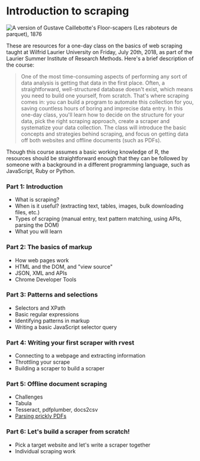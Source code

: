 # Introduction to scraping

![A version of Gustave Caillebotte's Floor-scapers (Les raboteurs de parquet), 1876](https://upload.wikimedia.org/wikipedia/commons/5/5a/Gustave_Caillebotte-Floor-scrapers_%281876%29.jpg)

These are resources for a one-day class on the basics of web scraping taught at Wilfrid Laurier University on Friday, July 20th, 2018, as part of the Laurier Summer Institute of Research Methods. Here's a brief description of the course:

> One of the most time-consuming aspects of performing any sort of data analysis is getting that data in the first place. Often, a straightforward, well-structured database doesn't exist, which means you need to build one yourself, from scratch. That's where scraping comes in: you can build a program to automate this collection for you, saving countless hours of boring and imprecise data entry. In this one-day class, you'll learn how to decide on the structure for your data, pick the right scraping approach, create a scraper and systematize your data collection. The class will introduce the basic concepts and strategies behind scraping, and focus on getting data off both websites and offline documents (such as PDFs).

Though this course assumes a basic working knowledge of R, the resources should be straightforward enough that they can be followed by someone with a background in a different programming language, such as JavaScript, Ruby or Python.

### Part 1: Introduction
  - What is scraping?
  - When is it useful? (extracting text, tables, images, bulk downloading files, etc.)
  - Types of scraping (manual entry, text pattern matching, using APIs, parsing the DOM)
  - What you will learn

### Part 2: The basics of markup
  - How web pages work
  - HTML and the DOM, and "view source"
  - JSON, XML and APIs
  - Chrome Developer Tools

### Part 3: Patterns and selections
  - Selectors and XPath
  - Basic regular expressions
  - Identifying patterns in markup
  - Writing a basic JavaScript selector query

### Part 4: Writing your first scraper with rvest
  - Connecting to a webpage and extracting information
  - Throttling your scrape
  - Building a scraper to build a scraper

### Part 5: Offline document scraping
  - Challenges
  - Tabula
  - Tesseract, pdfplumber, docs2csv
  - [Parsing prickly PDFs](https://github.com/jsfenfen/parsing-prickly-pdfs)

### Part 6: Let's build a scraper from scratch!
  - Pick a target website and let's write a scraper together
  - Individual scraping work

